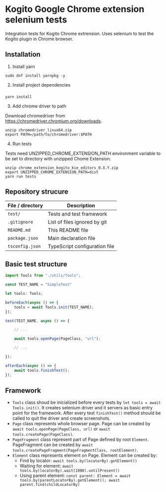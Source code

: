 # Kogito Google Chrome extension selenium tests
Integration tests for Kogito Chrome extrension. Uses selenium to test the Kogito plugin in Chrome browser.

## Installation
1. Install yarn

```
sudo dnf install yarnpkg -y
```

2. Install project dependencies

###
```
yarn install
```

3. Add chrome driver to path

Download chromedriver from https://chromedriver.chromium.org/downloads.
```
unzip chromedriver_linux64.zip
export PATH=/path/to/chromedriver:$PATH
```

4. Run tests

Tests need UNZIPPED_CHROME_EXTENSION_PATH environment variable to be set to directory with unzipped Chome Extension.
```
unzip chrome_extension_kogito_kie_editors_0.X.Y.zip
export UNZIPPED_CHROME_EXTENSION_PATH=dist 
yarn run tests
```

## Repository strucure

| File / directory     | Description                                     |
| -------------------- | ----------------------------------------------- |
| `test/`              | Tests and test framework                        |
| `.gitignore`         | List of files ignored by git                    |
| `README.md`          | This README file                                |
| `package.json`       | Main declaration file                           |
| `tsconfig.json`      | TypeScript configuration file                   |

## Basic test structure
```typescript
import Tools from "./utils/Tools";

const TEST_NAME = "SimpleTest"

let tools: Tools;

beforeEach(async () => {
    tools = await Tools.init(TEST_NAME);
});

test(TEST_NAME, async () => {

    // ...

    await tools.openPage(PageClass, "url");

    // ...

});

afterEach(async () => {
    await tools.finishTest();
});
```

## Framework

- `Tools` class shoud be inicialized before every tests by `let tools = await Tools.init()`. It creates selenium driver and it servers as basic entry point for the framework. 
After every test `finishTest()` method should be called to quit the driver and create screenshots.
- `Page` class represents whole browser page. Page can be created by `await tools.openPage(PageClass, url)` or `await tools.createPage(PageClass)`.
- `PageFragment` class represent part of Page defined by root `Element`. PageFragment can be created by `await tools.createPageFragment(PageFragmentClass, rootElement)`.
- `Element` class represents element on Page. Element can be created by:
  - Find by locator: `await tools.by(locatorBy).getElement()`
  - Waiting for element: `await tools.by(locatorBy).wait(1000).untilPresent()`
  - Using parent element: `const parent: Element = await tools.by(parentLocatorBy).getElement(); await parent.find(childLocatorBy)`
